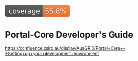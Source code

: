 [![Coverage](.github/badges/jacoco.svg)](.github/coverage/jacoco.csv)

# Portal-Core Developer's Guide

https://confluence.csiro.au/display/AusGRID/Portal+Core+-+Setting+up+your+development+environment

